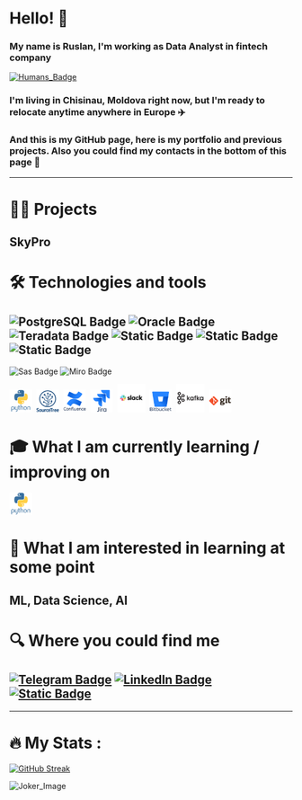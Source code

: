 # Hello! 🤝
### My name is Ruslan, I'm working as Data Analyst in fintech company 
[![Humans_Badge](https://thumbsnap.com/i/fPTAH6Zh.png)](https://humans.uz/)  
   
### I'm living in Chisinau, Moldova right now, but I'm ready to relocate anytime anywhere in Europe ✈️

### And this is my GitHub page, here is my portfolio and previous projects. Also you could find my contacts in the bottom of this page 🤙

___
# 👨‍💼 Projects 
## SkyPro

   
# 🛠 Technologies and tools
## ![PostgreSQL Badge](https://img.shields.io/badge/PostgreSQL-white?logo=PostgreSQL) ![Oracle Badge](https://img.shields.io/badge/Oracle_PL%2FSQL-red?logo=Oracle) ![Teradata Badge](https://img.shields.io/badge/Teradata-ANSI_SQL-orange?logo=Teradata) ![Static Badge](https://img.shields.io/badge/Tableau-lightblue?logo=Tableau) ![Static Badge](https://img.shields.io/badge/Power-BI-yellow?logo=Power%20BI) ![Static Badge](https://img.shields.io/badge/Jupiter-notebook-orange?logo=Jupiter)    
![Sas Badge](https://thumbsnap.com/i/kgUGCv4N.png) ![Miro Badge](https://thumbsnap.com/i/gasxCUQc.png)
<div>
  <img src="https://github.com/devicons/devicon/blob/master/icons/python/python-original-wordmark.svg" title="python" alt="python" width="40" height="40"/>&nbsp;
  <img src="https://github.com/devicons/devicon/blob/master/icons/sourcetree/sourcetree-original-wordmark.svg" title="sourcetree" alt="sourcetree" width="40" height="40"/>&nbsp;
  <img src="https://github.com/devicons/devicon/blob/master/icons/confluence/confluence-original-wordmark.svg" title="confluence" alt="confluence" width="40" height="40"/>&nbsp;
  <img src="https://github.com/devicons/devicon/blob/master/icons/jira/jira-original-wordmark.svg" title="jira" alt="jira" width="40" height="40"/>&nbsp;
  <img src="https://github.com/devicons/devicon/blob/master/icons/slack/slack-original-wordmark.svg" title="slack" alt="slack" width="50" height="50"/>&nbsp;
  <img src="https://github.com/devicons/devicon/blob/master/icons/bitbucket/bitbucket-original-wordmark.svg" title="bitbucket" alt="bitbucket" width="40" height="40"/>&nbsp;
  <img src="https://github.com/devicons/devicon/blob/master/icons/apachekafka/apachekafka-original-wordmark.svg" title="apachekafka" alt="apachekafka" width="50" height="50"/>&nbsp;
  <img src="https://github.com/devicons/devicon/blob/master/icons/git/git-original-wordmark.svg" title="Git" **alt="Git" width="40" height="40"/>
</div>
   
# 🎓 What I am currently learning / improving on
<div>
  <img src="https://github.com/devicons/devicon/blob/master/icons/python/python-original-wordmark.svg" title="python" alt="python" width="40" height="40"/>&nbsp;
</div> 

# 👾  What I am interested in learning at some point   
## ML, Data Science, AI

# 🔍 Where you could find me
## [![Telegram Badge](https://img.shields.io/badge/n0tseri0us-blue?logo=telegram)](https://t.me/n0tseri0us)  [![LinkedIn Badge](https://img.shields.io/badge/LinkedIn-Profile-informational?style=flat&logo=linkedin&logoColor=white&color=0D76A8)](https://www.linkedin.com/in/ruslan-rasskazov-842074b6/) [![Static Badge](https://img.shields.io/badge/send_email-gray?logo=gmail)](mailto:paccka3obpyc@gmail.com)
___
# :fire: My Stats :  
[![GitHub Streak](http://github-readme-streak-stats.herokuapp.com?user=n0tseri0us&theme=dark&background=000000)](https://git.io/streak-stats)   
   
![Joker_Image](https://thumbsnap.com/i/LnpZmFvJ.png)
